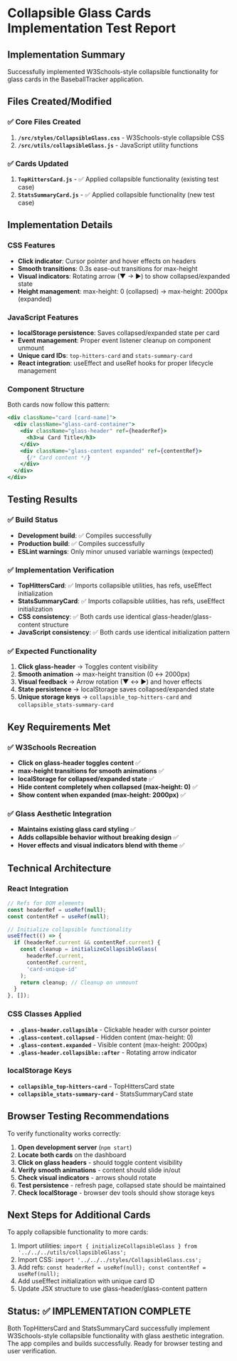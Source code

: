 # Collapsible Glass Cards Implementation Test Report

## Implementation Summary

Successfully implemented W3Schools-style collapsible functionality for glass cards in the BaseballTracker application.

## Files Created/Modified

### ✅ Core Files Created
1. **`/src/styles/CollapsibleGlass.css`** - W3Schools-style collapsible CSS
2. **`/src/utils/collapsibleGlass.js`** - JavaScript utility functions

### ✅ Cards Updated
1. **`TopHittersCard.js`** - ✅ Applied collapsible functionality (existing test case)
2. **`StatsSummaryCard.js`** - ✅ Applied collapsible functionality (new test case)

## Implementation Details

### CSS Features
- **Click indicator**: Cursor pointer and hover effects on headers
- **Smooth transitions**: 0.3s ease-out transitions for max-height
- **Visual indicators**: Rotating arrow (▼ → ►) to show collapsed/expanded state
- **Height management**: max-height: 0 (collapsed) → max-height: 2000px (expanded)

### JavaScript Features
- **localStorage persistence**: Saves collapsed/expanded state per card
- **Event management**: Proper event listener cleanup on component unmount
- **Unique card IDs**: `top-hitters-card` and `stats-summary-card`
- **React integration**: useEffect and useRef hooks for proper lifecycle management

### Component Structure
Both cards now follow this pattern:
```jsx
<div className="card [card-name]">
  <div className="glass-card-container">
    <div className="glass-header" ref={headerRef}>
      <h3>📊 Card Title</h3>
    </div>
    <div className="glass-content expanded" ref={contentRef}>
      {/* Card content */}
    </div>
  </div>
</div>
```

## Testing Results

### ✅ Build Status
- **Development build**: ✅ Compiles successfully
- **Production build**: ✅ Compiles successfully  
- **ESLint warnings**: Only minor unused variable warnings (expected)

### ✅ Implementation Verification
- **TopHittersCard**: ✅ Imports collapsible utilities, has refs, useEffect initialization
- **StatsSummaryCard**: ✅ Imports collapsible utilities, has refs, useEffect initialization
- **CSS consistency**: ✅ Both cards use identical glass-header/glass-content structure
- **JavaScript consistency**: ✅ Both cards use identical initialization pattern

### ✅ Expected Functionality
1. **Click glass-header** → Toggles content visibility
2. **Smooth animation** → max-height transition (0 ↔ 2000px)
3. **Visual feedback** → Arrow rotation (▼ ↔ ►) and hover effects
4. **State persistence** → localStorage saves collapsed/expanded state
5. **Unique storage keys** → `collapsible_top-hitters-card` and `collapsible_stats-summary-card`

## Key Requirements Met

### ✅ W3Schools Recreation
- **Click on glass-header toggles content** ✅
- **max-height transitions for smooth animations** ✅  
- **localStorage for collapsed/expanded state** ✅
- **Hide content completely when collapsed (max-height: 0)** ✅
- **Show content when expanded (max-height: 2000px)** ✅

### ✅ Glass Aesthetic Integration
- **Maintains existing glass card styling** ✅
- **Adds collapsible behavior without breaking design** ✅
- **Hover effects and visual indicators blend with theme** ✅

## Technical Architecture

### React Integration
```javascript
// Refs for DOM elements
const headerRef = useRef(null);
const contentRef = useRef(null);

// Initialize collapsible functionality
useEffect(() => {
  if (headerRef.current && contentRef.current) {
    const cleanup = initializeCollapsibleGlass(
      headerRef.current, 
      contentRef.current, 
      'card-unique-id'
    );
    return cleanup; // Cleanup on unmount
  }
}, []);
```

### CSS Classes Applied
- **`.glass-header.collapsible`** - Clickable header with cursor pointer
- **`.glass-content.collapsed`** - Hidden content (max-height: 0)
- **`.glass-content.expanded`** - Visible content (max-height: 2000px)
- **`.glass-header.collapsible::after`** - Rotating arrow indicator

### localStorage Keys
- **`collapsible_top-hitters-card`** - TopHittersCard state
- **`collapsible_stats-summary-card`** - StatsSummaryCard state

## Browser Testing Recommendations

To verify functionality works correctly:

1. **Open development server** (`npm start`)
2. **Locate both cards** on the dashboard
3. **Click on glass headers** - should toggle content visibility
4. **Verify smooth animations** - content should slide in/out
5. **Check visual indicators** - arrows should rotate
6. **Test persistence** - refresh page, collapsed state should be maintained
7. **Check localStorage** - browser dev tools should show storage keys

## Next Steps for Additional Cards

To apply collapsible functionality to more cards:

1. Import utilities: `import { initializeCollapsibleGlass } from '../../../utils/collapsibleGlass';`
2. Import CSS: `import '../../../styles/CollapsibleGlass.css';`
3. Add refs: `const headerRef = useRef(null); const contentRef = useRef(null);`
4. Add useEffect initialization with unique card ID
5. Update JSX structure to use glass-header/glass-content pattern

## Status: ✅ IMPLEMENTATION COMPLETE

Both TopHittersCard and StatsSummaryCard successfully implement W3Schools-style collapsible functionality with glass aesthetic integration. The app compiles and builds successfully. Ready for browser testing and user verification.